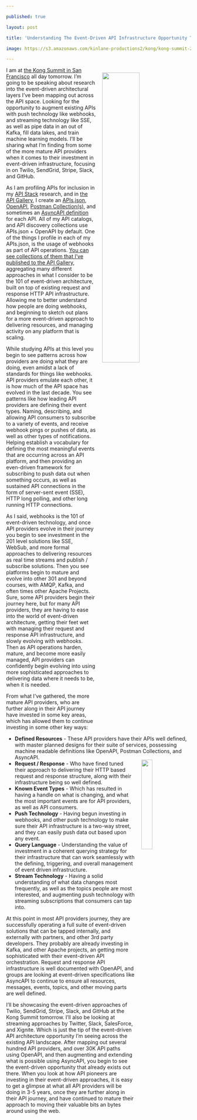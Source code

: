---
published: true
layout: post
title: 'Understanding The Event-Driven API Infrastructure Opportunity That Exists'
image: https://s3.amazonaws.com/kinlane-productions2/kong/kong-summit-2018.jpg
---

<p><img src="https://s3.amazonaws.com/kinlane-productions2/kong/kong-summit-2018.jpg" width="45%" align="right" style="padding: 15px;" />
<p>I am at <a href="https://konghq.com/kong-summit/">the Kong Summit in San Francisco</a> all day tomorrow. I’m going to be speaking about research into the event-driven architectural layers I’ve been mapping out across the API space. Looking for the opportunity to augment existing APIs with push technology like webhooks, and streaming technology like SSE, as well as pipe data in an out of Kafka, fill data lakes, and train machine learning models. I’ll be sharing what I’m finding from some of the more mature API providers when it comes to their investment in event-driven infrastructure, focusing in on Twilio, SendGrid, Stripe, Slack, and GitHub.

<p>As I am profiling APIs for inclusion in my <a href="http://theapistack.com">API Stack</a> research, and in <a href="http://api.gallery.streamdata.io/">the API Gallery</a>, I create an <a href="http://apisjson.org">APIs.json</a>, <a href="http://openapis.org">OpenAPI</a>, <a href="https://www.postman.com/docs/v6/postman/collections/creating_collections">Postman Collection(s)</a>, and sometimes an <a href="https://www.asyncapi.com/">AsyncAPI definition</a> for each API. All of my API catalogs, and API discovery collections use APIs.json + OpenAPI by default. One of the things I profile in each of my APIs.json, is the usage of webhooks as part of API operations. <a href="http://webhook.implementations.api.gallery.streamdata.io/">You can see collections of them that I’ve published to the API Gallery</a>, aggregating many different approaches in what I consider to be the 101 of event-driven architecture, built on top of existing request and response HTTP API infrastructure. Allowing me to better understand how people are doing webhooks, and beginning to sketch out plans for a more event-driven approach to delivering resources, and managing activity on any platform that is scaling.

<p>While studying APIs at this level you begin to see patterns across how providers are doing what they are doing, even amidst a lack of standards for things like webhooks. API providers emulate each other, it is how much of the API space has evolved in the last decade. You see patterns like how leading API providers are defining their event types. Naming, describing, and allowing API consumers to subscribe to a variety of events, and receive webhook pings or pushes of data, as well as other types of notifications. Helping establish a vocabulary for defining the most meaningful events that are occurring across an API platform, and then providing an even-driven framework for subscribing to push data out when something occurs, as well as sustained API connections in the form of server-sent event (SSE), HTTP long polling, and other long running HTTP connections.

<p>As I said, webhooks is the 101 of event-driven technology, and once API providers evolve in their journey you begin to see investment in the 201 level solutions like SSE, WebSub, and more formal approaches to delivering resources as real time streams and publish / subscribe solutions. Then you see platforms begin to mature and evolve into other 301 and beyond courses, with AMQP, Kafka, and often times other Apache Projects. Sure, some API providers begin their journey here, but for many API providers, they are having to ease into the world of event-driven architecture, getting their feet wet with managing their request and response API infrastructure, and slowly evolving with webhooks. Then as API operations harden, mature, and become more easily managed, API providers can confidently begin evolving into using more sophisticated approaches to delivering data where it needs to be, when it is needed.

<p>From what I’ve gathered, the more mature API providers, who are further along in their API journey have invested in some key areas, which has allowed them to continue investing in some other key ways:

<ul>
  <li><strong>Defined Resources</strong> - These API providers have their APIs well defined, with master planned designs for their suite of services, possessing machine readable definitions like OpenAPI, Postman Collections, and AsyncAPI.<img src="https://s3.amazonaws.com/kinlane-productions2/bw-icons/bw-event-driven-steering.png" style="padding: 15px;" align="right" width="25%" /></li>
  <li><strong>Request / Response</strong> - Who have fined tuned their approach to delivering their HTTP based request and response structure, along with their infrastructure being so well defined.</li>
  <li><strong>Known Event Types</strong> - Which has resulted in having a handle on what is changing, and what the most important events are for API providers, as well as API consumers.</li>
  <li><strong>Push Technology</strong> - Having begun investing in webhooks, and other push technology to make sure their API infrastructure is a two-way street, and they can easily push data out based upon any event.</li>
  <li><strong>Query Language</strong> - Understanding the value of investment in a coherent querying strategy for their infrastructure that can work seamlessly with the defining, triggering, and overall management of event driven infrastructure.</li>
  <li><strong>Stream Technology</strong> - Having a solid understanding of what data changes most frequently, as well as the topics people are most interested, and augmenting push technology with streaming subscriptions that consumers can tap into.</li>
</ul>

<p>At this point in most API providers journey, they are successfully operating a full suite of event-driven solutions that can be tapped internally, and externally with partners, and other 3rd party developers. They probably are already investing in Kafka, and other Apache projects, an getting more sophisticated with their event-driven API orchestration. Request and response API infrastructure is well documented with OpenAPI, and groups are looking at event-driven specifications like AsyncAPI to continue to ensure all resources, messages, events, topics, and other moving parts are well defined.

<p>I’ll be showcasing the event-driven approaches of Twilio, SendGrid, Stripe, Slack, and GitHub at the Kong Summit tomorrow. I’ll also be looking at streaming approaches by Twitter, Slack, SalesForce, and Xignite. Which is just the tip of the event-driven API architecture opportunity I’m seeing across the existing API landscape. After mapping out several hundred API providers, and over 30K API paths using OpenAPI, and then augmenting and extending what is possible using AsyncAPI, you begin to see the event-driven opportunity that already exists out there. When you look at how API pioneers are investing in their event-driven approaches, it is easy to get a glimpse at what all API providers will be doing in 3-5 years, once they are further along in their API journey, and have continued to mature their approach to moving their valuable bits an bytes around using the web.


